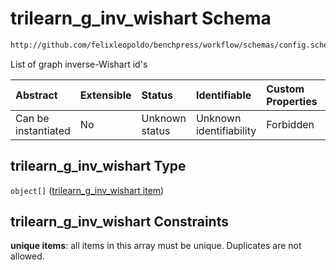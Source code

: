 # trilearn_g_inv_wishart Schema

```txt
http://github.com/felixleopoldo/benchpress/workflow/schemas/config.schema.json#/properties/resources/properties/parameters/properties/trilearn_g_inv_wishart
```

List of graph inverse-Wishart id's

| Abstract            | Extensible | Status         | Identifiable            | Custom Properties | Additional Properties | Access Restrictions | Defined In                                                       |
| :------------------ | :--------- | :------------- | :---------------------- | :---------------- | :-------------------- | :------------------ | :--------------------------------------------------------------- |
| Can be instantiated | No         | Unknown status | Unknown identifiability | Forbidden         | Allowed               | none                | [config.schema.json*](config.schema.json "open original schema") |

## trilearn_g_inv_wishart Type

`object[]` ([trilearn_g_inv_wishart item](config-definitions-trilearn_g_inv_wishart-item.md))

## trilearn_g_inv_wishart Constraints

**unique items**: all items in this array must be unique. Duplicates are not allowed.
